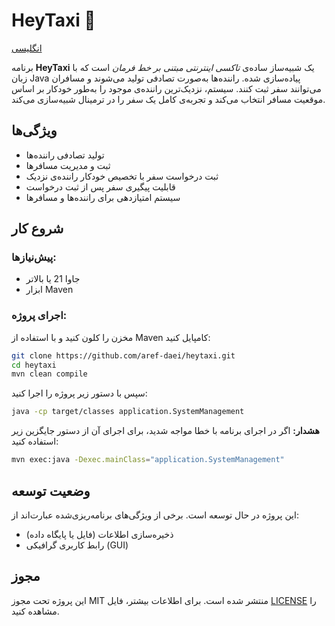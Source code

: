 # HeyTaxi 🚖

[انگلیسی](README.md)

برنامه **HeyTaxi** یک شبیه‌ساز ساده‌ی *تاکسی اینترنتی مبتنی بر خط فرمان* است که با زبان Java پیاده‌سازی شده. راننده‌ها به‌صورت تصادفی تولید می‌شوند و مسافران می‌توانند سفر ثبت کنند. سیستم، نزدیک‌ترین راننده‌ی موجود را به‌طور خودکار بر اساس موقعیت مسافر انتخاب می‌کند و تجربه‌ی کامل یک سفر را در ترمینال شبیه‌سازی می‌کند.

## ویژگی‌ها

- تولید تصادفی راننده‌ها
- ثبت و مدیریت مسافرها
- ثبت درخواست سفر با تخصیص خودکار راننده‌ی نزدیک
- قابلیت پیگیری سفر پس از ثبت درخواست
- سیستم امتیازدهی برای راننده‌ها و مسافرها

## شروع کار

### پیش‌نیازها:
- جاوا 21 یا بالاتر
- ابزار Maven

### اجرای پروژه:

مخزن را کلون کنید و با استفاده از Maven کامپایل کنید:

```bash
git clone https://github.com/aref-daei/heytaxi.git
cd heytaxi
mvn clean compile
```

سپس با دستور زیر پروژه را اجرا کنید:

```bash
java -cp target/classes application.SystemManagement
```

**هشدار:** اگر در اجرای برنامه با خطا مواجه شدید، برای اجرای آن از دستور جایگزین زیر استفاده کنید:

```bash
mvn exec:java -Dexec.mainClass="application.SystemManagement"
```

## وضعیت توسعه

این پروژه در حال توسعه است. برخی از ویژگی‌های برنامه‌ریزی‌شده عبارت‌اند از:

- ذخیره‌سازی اطلاعات (فایل یا پایگاه داده)
- رابط کاربری گرافیکی (GUI)

## مجوز

این پروژه تحت مجوز MIT منتشر شده است. برای اطلاعات بیشتر، فایل [LICENSE](LICENSE.txt) را مشاهده کنید.
